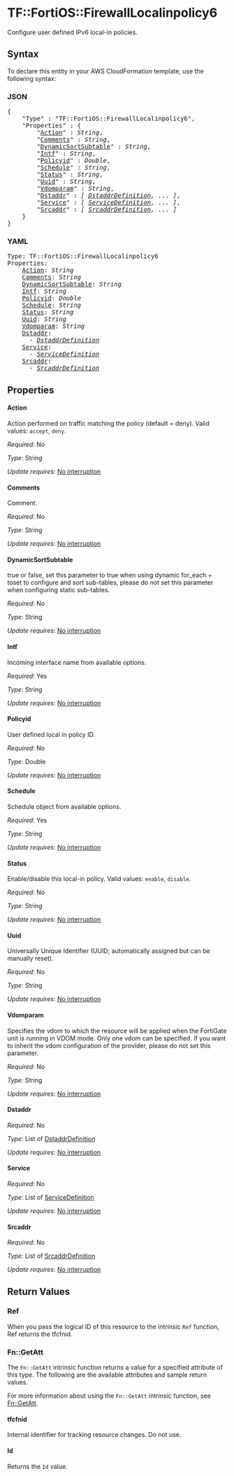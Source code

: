 # TF::FortiOS::FirewallLocalinpolicy6

Configure user defined IPv6 local-in policies.

## Syntax

To declare this entity in your AWS CloudFormation template, use the following syntax:

### JSON

<pre>
{
    "Type" : "TF::FortiOS::FirewallLocalinpolicy6",
    "Properties" : {
        "<a href="#action" title="Action">Action</a>" : <i>String</i>,
        "<a href="#comments" title="Comments">Comments</a>" : <i>String</i>,
        "<a href="#dynamicsortsubtable" title="DynamicSortSubtable">DynamicSortSubtable</a>" : <i>String</i>,
        "<a href="#intf" title="Intf">Intf</a>" : <i>String</i>,
        "<a href="#policyid" title="Policyid">Policyid</a>" : <i>Double</i>,
        "<a href="#schedule" title="Schedule">Schedule</a>" : <i>String</i>,
        "<a href="#status" title="Status">Status</a>" : <i>String</i>,
        "<a href="#uuid" title="Uuid">Uuid</a>" : <i>String</i>,
        "<a href="#vdomparam" title="Vdomparam">Vdomparam</a>" : <i>String</i>,
        "<a href="#dstaddr" title="Dstaddr">Dstaddr</a>" : <i>[ <a href="dstaddrdefinition.md">DstaddrDefinition</a>, ... ]</i>,
        "<a href="#service" title="Service">Service</a>" : <i>[ <a href="servicedefinition.md">ServiceDefinition</a>, ... ]</i>,
        "<a href="#srcaddr" title="Srcaddr">Srcaddr</a>" : <i>[ <a href="srcaddrdefinition.md">SrcaddrDefinition</a>, ... ]</i>
    }
}
</pre>

### YAML

<pre>
Type: TF::FortiOS::FirewallLocalinpolicy6
Properties:
    <a href="#action" title="Action">Action</a>: <i>String</i>
    <a href="#comments" title="Comments">Comments</a>: <i>String</i>
    <a href="#dynamicsortsubtable" title="DynamicSortSubtable">DynamicSortSubtable</a>: <i>String</i>
    <a href="#intf" title="Intf">Intf</a>: <i>String</i>
    <a href="#policyid" title="Policyid">Policyid</a>: <i>Double</i>
    <a href="#schedule" title="Schedule">Schedule</a>: <i>String</i>
    <a href="#status" title="Status">Status</a>: <i>String</i>
    <a href="#uuid" title="Uuid">Uuid</a>: <i>String</i>
    <a href="#vdomparam" title="Vdomparam">Vdomparam</a>: <i>String</i>
    <a href="#dstaddr" title="Dstaddr">Dstaddr</a>: <i>
      - <a href="dstaddrdefinition.md">DstaddrDefinition</a></i>
    <a href="#service" title="Service">Service</a>: <i>
      - <a href="servicedefinition.md">ServiceDefinition</a></i>
    <a href="#srcaddr" title="Srcaddr">Srcaddr</a>: <i>
      - <a href="srcaddrdefinition.md">SrcaddrDefinition</a></i>
</pre>

## Properties

#### Action

Action performed on traffic matching the policy (default = deny). Valid values: `accept`, `deny`.

_Required_: No

_Type_: String

_Update requires_: [No interruption](https://docs.aws.amazon.com/AWSCloudFormation/latest/UserGuide/using-cfn-updating-stacks-update-behaviors.html#update-no-interrupt)

#### Comments

Comment.

_Required_: No

_Type_: String

_Update requires_: [No interruption](https://docs.aws.amazon.com/AWSCloudFormation/latest/UserGuide/using-cfn-updating-stacks-update-behaviors.html#update-no-interrupt)

#### DynamicSortSubtable

true or false, set this parameter to true when using dynamic for_each + toset to configure and sort sub-tables, please do not set this parameter when configuring static sub-tables.

_Required_: No

_Type_: String

_Update requires_: [No interruption](https://docs.aws.amazon.com/AWSCloudFormation/latest/UserGuide/using-cfn-updating-stacks-update-behaviors.html#update-no-interrupt)

#### Intf

Incoming interface name from available options.

_Required_: Yes

_Type_: String

_Update requires_: [No interruption](https://docs.aws.amazon.com/AWSCloudFormation/latest/UserGuide/using-cfn-updating-stacks-update-behaviors.html#update-no-interrupt)

#### Policyid

User defined local in policy ID.

_Required_: No

_Type_: Double

_Update requires_: [No interruption](https://docs.aws.amazon.com/AWSCloudFormation/latest/UserGuide/using-cfn-updating-stacks-update-behaviors.html#update-no-interrupt)

#### Schedule

Schedule object from available options.

_Required_: Yes

_Type_: String

_Update requires_: [No interruption](https://docs.aws.amazon.com/AWSCloudFormation/latest/UserGuide/using-cfn-updating-stacks-update-behaviors.html#update-no-interrupt)

#### Status

Enable/disable this local-in policy. Valid values: `enable`, `disable`.

_Required_: No

_Type_: String

_Update requires_: [No interruption](https://docs.aws.amazon.com/AWSCloudFormation/latest/UserGuide/using-cfn-updating-stacks-update-behaviors.html#update-no-interrupt)

#### Uuid

Universally Unique Identifier (UUID; automatically assigned but can be manually reset).

_Required_: No

_Type_: String

_Update requires_: [No interruption](https://docs.aws.amazon.com/AWSCloudFormation/latest/UserGuide/using-cfn-updating-stacks-update-behaviors.html#update-no-interrupt)

#### Vdomparam

Specifies the vdom to which the resource will be applied when the FortiGate unit is running in VDOM mode. Only one vdom can be specified. If you want to inherit the vdom configuration of the provider, please do not set this parameter.

_Required_: No

_Type_: String

_Update requires_: [No interruption](https://docs.aws.amazon.com/AWSCloudFormation/latest/UserGuide/using-cfn-updating-stacks-update-behaviors.html#update-no-interrupt)

#### Dstaddr

_Required_: No

_Type_: List of <a href="dstaddrdefinition.md">DstaddrDefinition</a>

_Update requires_: [No interruption](https://docs.aws.amazon.com/AWSCloudFormation/latest/UserGuide/using-cfn-updating-stacks-update-behaviors.html#update-no-interrupt)

#### Service

_Required_: No

_Type_: List of <a href="servicedefinition.md">ServiceDefinition</a>

_Update requires_: [No interruption](https://docs.aws.amazon.com/AWSCloudFormation/latest/UserGuide/using-cfn-updating-stacks-update-behaviors.html#update-no-interrupt)

#### Srcaddr

_Required_: No

_Type_: List of <a href="srcaddrdefinition.md">SrcaddrDefinition</a>

_Update requires_: [No interruption](https://docs.aws.amazon.com/AWSCloudFormation/latest/UserGuide/using-cfn-updating-stacks-update-behaviors.html#update-no-interrupt)

## Return Values

### Ref

When you pass the logical ID of this resource to the intrinsic `Ref` function, Ref returns the tfcfnid.

### Fn::GetAtt

The `Fn::GetAtt` intrinsic function returns a value for a specified attribute of this type. The following are the available attributes and sample return values.

For more information about using the `Fn::GetAtt` intrinsic function, see [Fn::GetAtt](https://docs.aws.amazon.com/AWSCloudFormation/latest/UserGuide/intrinsic-function-reference-getatt.html).

#### tfcfnid

Internal identifier for tracking resource changes. Do not use.

#### Id

Returns the <code>Id</code> value.


